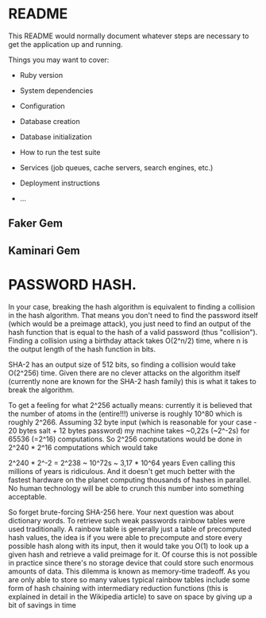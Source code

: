 # README

This README would normally document whatever steps are necessary to get the
application up and running.

Things you may want to cover:

* Ruby version

* System dependencies

* Configuration

* Database creation

* Database initialization

* How to run the test suite

* Services (job queues, cache servers, search engines, etc.)

* Deployment instructions

* ...


## Faker Gem

## Kaminari Gem


# PASSWORD HASH.
In your case, breaking the hash algorithm is equivalent to finding a collision in the hash algorithm. That means you don't need to find the password itself (which would be a preimage attack), you just need to find an output of the hash function that is equal to the hash of a valid password (thus "collision"). Finding a collision using a birthday attack takes O(2^n/2) time, where n is the output length of the hash function in bits.

SHA-2 has an output size of 512 bits, so finding a collision would take O(2^256) time. Given there are no clever attacks on the algorithm itself (currently none are known for the SHA-2 hash family) this is what it takes to break the algorithm.

To get a feeling for what 2^256 actually means: currently it is believed that the number of atoms in the (entire!!!) universe is roughly 10^80 which is roughly 2^266. Assuming 32 byte input (which is reasonable for your case - 20 bytes salt + 12 bytes password) my machine takes ~0,22s (~2^-2s) for 65536 (=2^16) computations. So 2^256 computations would be done in 2^240 * 2^16 computations which would take

2^240 * 2^-2 = 2^238 ~ 10^72s ~ 3,17 * 10^64 years
Even calling this millions of years is ridiculous. And it doesn't get much better with the fastest hardware on the planet computing thousands of hashes in parallel. No human technology will be able to crunch this number into something acceptable.

So forget brute-forcing SHA-256 here. Your next question was about dictionary words. To retrieve such weak passwords rainbow tables were used traditionally. A rainbow table is generally just a table of precomputed hash values, the idea is if you were able to precompute and store every possible hash along with its input, then it would take you O(1) to look up a given hash and retrieve a valid preimage for it. Of course this is not possible in practice since there's no storage device that could store such enormous amounts of data. This dilemma is known as memory-time tradeoff. As you are only able to store so many values typical rainbow tables include some form of hash chaining with intermediary reduction functions (this is explained in detail in the Wikipedia article) to save on space by giving up a bit of savings in time



